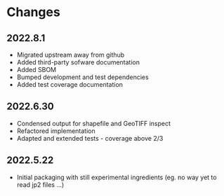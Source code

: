 # Changes

## 2022.8.1

* Migrated upstream away from github
* Added third-party sofware documentation
* Added SBOM
* Bumped development and test dependencies
* Added test coverage documentation

## 2022.6.30

* Condensed output for shapefile and GeoTIFF inspect
* Refactored implementation
* Adapted and extended tests - coverage above 2/3

## 2022.5.22

* Initial packaging with still experimental ingredients (eg. no way yet to read jp2 files ...)
